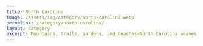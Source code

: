```yaml
---
title: North Carolina
image: /assets/img/category/north-carolina.webp
permalink: /category/north-carolina/
layout: category
excerpt: Mountains, trails, gardens, and beaches—North Carolina weaves together the wild and the whimsical. Whether you’re wandering the sandy dunes of the Outer Banks or trekking through the Blue Ridge, the Tar Heel State is sure to charm you.
---
```

